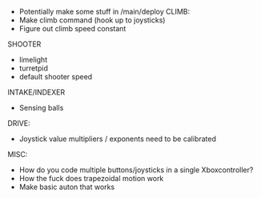 - Potentially make some stuff in /main/deploy
CLIMB:
- Make climb command (hook up to joysticks)
- Figure out climb speed constant

SHOOTER
- limelight
- turretpid
- default shooter speed

INTAKE/INDEXER
- Sensing balls


DRIVE: 
- Joystick value multipliers / exponents need to be calibrated


MISC:
- How do you code multiple buttons/joysticks in a single Xboxcontroller?
- How the fuck does trapezoidal motion work
- Make basic auton that works


